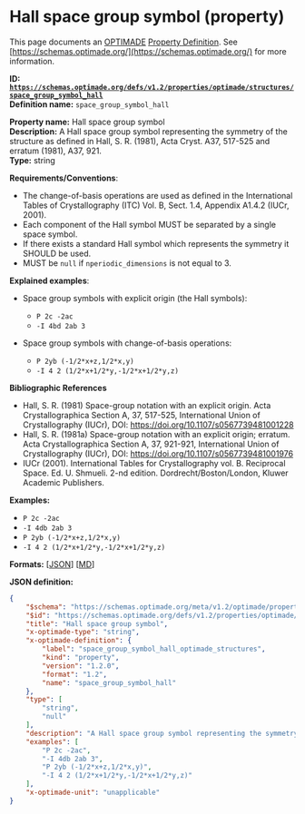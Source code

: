# Hall space group symbol (property)

This page documents an [OPTIMADE](https://www.optimade.org/) [Property Definition](https://schemas.optimade.org/#definitions). See [https://schemas.optimade.org/](https://schemas.optimade.org/) for more information.

**ID: [`https://schemas.optimade.org/defs/v1.2/properties/optimade/structures/space_group_symbol_hall`](https://schemas.optimade.org/defs/v1.2/properties/optimade/structures/space_group_symbol_hall.md)**  
**Definition name:** `space_group_symbol_hall`

**Property name:** Hall space group symbol  
**Description:** A Hall space group symbol representing the symmetry of the structure as defined in Hall, S. R. (1981), Acta Cryst. A37, 517-525 and erratum (1981), A37, 921.  
**Type:** string  

**Requirements/Conventions**:

- The change-of-basis operations are used as defined in the International Tables of Crystallography (ITC) Vol. B, Sect. 1.4, Appendix A1.4.2 (IUCr, 2001).
- Each component of the Hall symbol MUST be separated by a single space symbol.
- If there exists a standard Hall symbol which represents the symmetry it SHOULD be used.
- MUST be `null` if `nperiodic_dimensions` is not equal to 3.

**Explained examples**:

- Space group symbols with explicit origin (the Hall symbols):

  - `P 2c -2ac`
  - `-I 4bd 2ab 3`

- Space group symbols with change-of-basis operations:

  - `P 2yb (-1/2*x+z,1/2*x,y)`
  - `-I 4 2 (1/2*x+1/2*y,-1/2*x+1/2*y,z)`

**Bibliographic References**

- Hall, S. R. (1981) Space-group notation with an explicit origin. Acta Crystallographica Section A, 37, 517-525, International Union of Crystallography (IUCr), DOI: https://doi.org/10.1107/s0567739481001228
- Hall, S. R. (1981a) Space-group notation with an explicit origin; erratum. Acta Crystallographica Section A, 37, 921-921, International Union of Crystallography (IUCr), DOI: https://doi.org/10.1107/s0567739481001976
- IUCr (2001). International Tables for Crystallography vol. B. Reciprocal Space. Ed. U. Shmueli. 2-nd edition. Dordrecht/Boston/London, Kluwer Academic Publishers.

**Examples:**

- `P 2c -2ac`
- `-I 4db 2ab 3`
- `P 2yb (-1/2*x+z,1/2*x,y)`
- `-I 4 2 (1/2*x+1/2*y,-1/2*x+1/2*y,z)`

**Formats:** [[JSON](space_group_symbol_hall.json)] [[MD](space_group_symbol_hall.md)]

**JSON definition:**

``` json
{
    "$schema": "https://schemas.optimade.org/meta/v1.2/optimade/property_definition.md",
    "$id": "https://schemas.optimade.org/defs/v1.2/properties/optimade/structures/space_group_symbol_hall",
    "title": "Hall space group symbol",
    "x-optimade-type": "string",
    "x-optimade-definition": {
        "label": "space_group_symbol_hall_optimade_structures",
        "kind": "property",
        "version": "1.2.0",
        "format": "1.2",
        "name": "space_group_symbol_hall"
    },
    "type": [
        "string",
        "null"
    ],
    "description": "A Hall space group symbol representing the symmetry of the structure as defined in Hall, S. R. (1981), Acta Cryst. A37, 517-525 and erratum (1981), A37, 921.\n\n**Requirements/Conventions**:\n\n- The change-of-basis operations are used as defined in the International Tables of Crystallography (ITC) Vol. B, Sect. 1.4, Appendix A1.4.2 (IUCr, 2001).\n- Each component of the Hall symbol MUST be separated by a single space symbol.\n- If there exists a standard Hall symbol which represents the symmetry it SHOULD be used.\n- MUST be `null` if `nperiodic_dimensions` is not equal to 3.\n\n**Explained examples**:\n\n- Space group symbols with explicit origin (the Hall symbols):\n\n  - `P 2c -2ac`\n  - `-I 4bd 2ab 3`\n\n- Space group symbols with change-of-basis operations:\n\n  - `P 2yb (-1/2*x+z,1/2*x,y)`\n  - `-I 4 2 (1/2*x+1/2*y,-1/2*x+1/2*y,z)`\n\n**Bibliographic References**\n\n- Hall, S. R. (1981) Space-group notation with an explicit origin. Acta Crystallographica Section A, 37, 517-525, International Union of Crystallography (IUCr), DOI: https://doi.org/10.1107/s0567739481001228\n- Hall, S. R. (1981a) Space-group notation with an explicit origin; erratum. Acta Crystallographica Section A, 37, 921-921, International Union of Crystallography (IUCr), DOI: https://doi.org/10.1107/s0567739481001976\n- IUCr (2001). International Tables for Crystallography vol. B. Reciprocal Space. Ed. U. Shmueli. 2-nd edition. Dordrecht/Boston/London, Kluwer Academic Publishers.",
    "examples": [
        "P 2c -2ac",
        "-I 4db 2ab 3",
        "P 2yb (-1/2*x+z,1/2*x,y)",
        "-I 4 2 (1/2*x+1/2*y,-1/2*x+1/2*y,z)"
    ],
    "x-optimade-unit": "unapplicable"
}
```